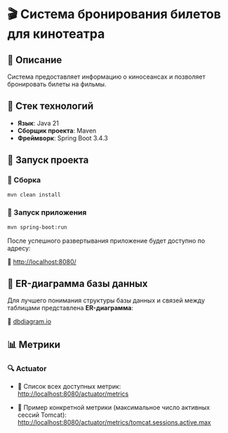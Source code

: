 # 🎬 Система бронирования билетов для кинотеатра

## 📌 Описание
Система предоставляет информацию о киносеансах и позволяет бронировать билеты на фильмы.

## 🚀 Стек технологий
- **Язык**: Java 21
- **Сборщик проекта**: Maven
- **Фреймворк**: Spring Boot 3.4.3

## 📡 Запуск проекта
### 🔧 Сборка
```sh
mvn clean install
````
### 🚀 Запуск приложения
```sh
mvn spring-boot:run
```
После успешного развертывания приложение будет доступно по адресу:

🔗 [http://localhost:8080/](http://localhost:8080/)

## 📐 ER-диаграмма базы данных
Для лучшего понимания структуры базы данных и связей между таблицами представлена **ER-диаграмма**:

🔗 [dbdiagram.io](https://dbdiagram.io/d/bookingCinemaTickets-6719f49497a66db9a3194758)

## 📊 Метрики

### 🔍 Actuator
- 📌 Список всех доступных метрик:  
  [http://localhost:8080/actuator/metrics](http://localhost:8080/actuator/metrics)

- 📌 Пример конкретной метрики (максимальное число активных сессий Tomcat):  
  [http://localhost:8080/actuator/metrics/tomcat.sessions.active.max](http://localhost:8080/actuator/metrics/tomcat.sessions.active.max)
